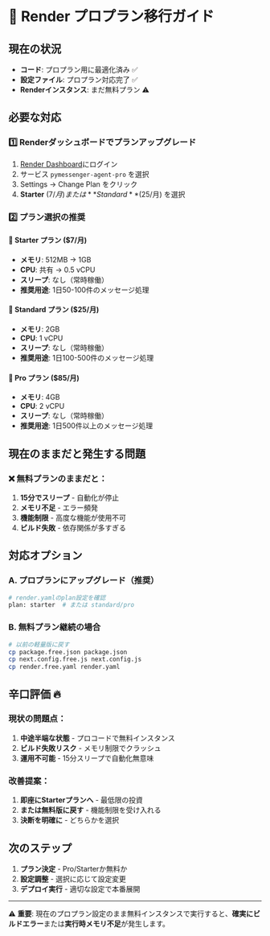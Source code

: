 # 🚨 Render プロプラン移行ガイド

## 現在の状況

- **コード**: プロプラン用に最適化済み ✅
- **設定ファイル**: プロプラン対応完了 ✅
- **Renderインスタンス**: まだ無料プラン ⚠️

## 必要な対応

### 1️⃣ Renderダッシュボードでプランアップグレード

1. [Render Dashboard](https://dashboard.render.com)にログイン
2. サービス `pymessenger-agent-pro` を選択
3. Settings → Change Plan をクリック
4. **Starter** ($7/月) または **Standard** ($25/月) を選択

### 2️⃣ プラン選択の推奨

#### 🔹 Starter プラン ($7/月)
- **メモリ**: 512MB → 1GB
- **CPU**: 共有 → 0.5 vCPU
- **スリープ**: なし（常時稼働）
- **推奨用途**: 1日50-100件のメッセージ処理

#### 🔹 Standard プラン ($25/月)
- **メモリ**: 2GB
- **CPU**: 1 vCPU
- **スリープ**: なし（常時稼働）
- **推奨用途**: 1日100-500件のメッセージ処理

#### 🔹 Pro プラン ($85/月)
- **メモリ**: 4GB
- **CPU**: 2 vCPU
- **スリープ**: なし（常時稼働）
- **推奨用途**: 1日500件以上のメッセージ処理

## 現在のままだと発生する問題

### ❌ 無料プランのままだと：
1. **15分でスリープ** - 自動化が停止
2. **メモリ不足** - エラー頻発
3. **機能制限** - 高度な機能が使用不可
4. **ビルド失敗** - 依存関係が多すぎる

## 対応オプション

### A. プロプランにアップグレード（推奨）
```bash
# render.yamlのplan設定を確認
plan: starter  # または standard/pro
```

### B. 無料プラン継続の場合
```bash
# 以前の軽量版に戻す
cp package.free.json package.json
cp next.config.free.js next.config.js
cp render.free.yaml render.yaml
```

## 辛口評価 🔥

### 現状の問題点：
1. **中途半端な状態** - プロコードで無料インスタンス
2. **ビルド失敗リスク** - メモリ制限でクラッシュ
3. **運用不可能** - 15分スリープで自動化無意味

### 改善提案：
1. **即座にStarterプランへ** - 最低限の投資
2. **または無料版に戻す** - 機能制限を受け入れる
3. **決断を明確に** - どちらかを選択

## 次のステップ

1. **プラン決定** - Pro/Starterか無料か
2. **設定調整** - 選択に応じて設定変更
3. **デプロイ実行** - 適切な設定で本番展開

---

⚠️ **重要**: 現在のプロプラン設定のまま無料インスタンスで実行すると、**確実にビルドエラー**または**実行時メモリ不足**が発生します。